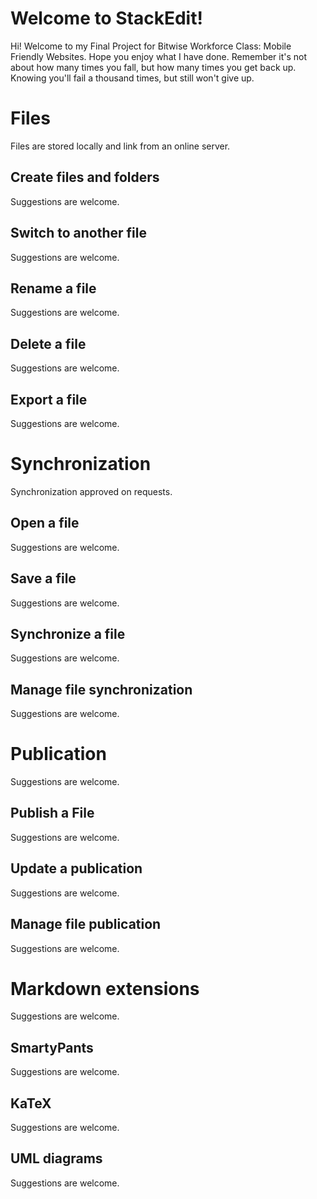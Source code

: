 # Welcome to StackEdit!

Hi! Welcome to my Final Project for Bitwise Workforce Class: Mobile Friendly Websites. Hope you enjoy what I have done. Remember it's not about how many times you fall, but how many times you get back up. Knowing you'll fail a thousand times, but still won't give up.

# Files

Files are stored locally and link from an online server.

## Create files and folders

Suggestions are welcome.

## Switch to another file

Suggestions are welcome.

## Rename a file

Suggestions are welcome.

## Delete a file

Suggestions are welcome.

## Export a file

Suggestions are welcome.

# Synchronization

Synchronization approved on requests.

## Open a file

Suggestions are welcome.

## Save a file

Suggestions are welcome.

## Synchronize a file

Suggestions are welcome.

## Manage file synchronization

Suggestions are welcome.

# Publication

Suggestions are welcome.

## Publish a File

Suggestions are welcome.

## Update a publication

Suggestions are welcome.

## Manage file publication

Suggestions are welcome.

# Markdown extensions

Suggestions are welcome.

## SmartyPants

Suggestions are welcome.

## KaTeX

Suggestions are welcome.

## UML diagrams

Suggestions are welcome.
